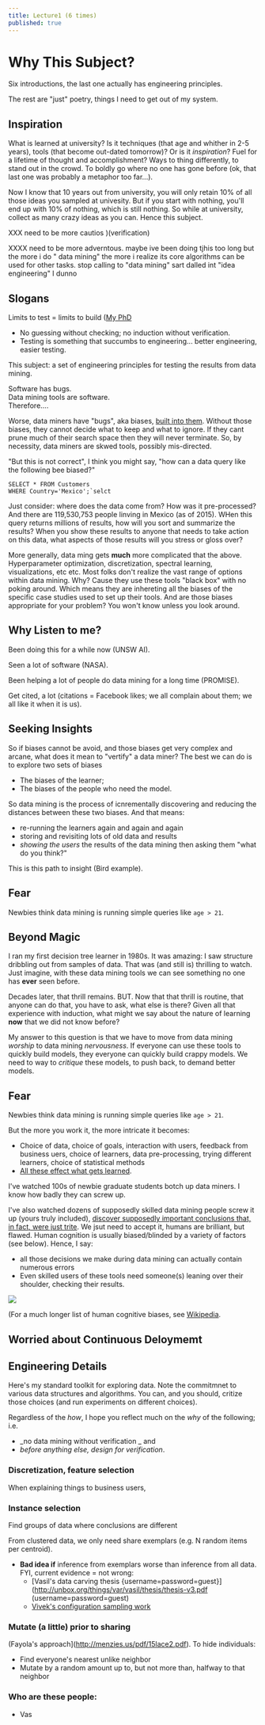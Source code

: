 ```yaml
---
title: Lecture1 (6 times)
published: true
---
```


# Why This Subject? 

Six introductions, the last one actually has engineering principles.

The rest are "just" poetry, things I need to get out of my system.

## Inspiration

What is learned at university? Is it techniques (that  age and whither in 2-5 years), tools (that become out-dated tomorrow)?
Or is it _inspiration_? Fuel for a lifetime of thought and accomplishment? Ways to thing differently, to stand out
in the crowd. To boldly go where no one has gone before (ok, that last one was probably a metaphor too far...).

Now I know that 10 years out from university, you will only retain 10% of all those ideas you sampled
at univesity. But if you start with nothing, you'll end up with 10% of nothing, which is still nothing. So while
at university, collect as many crazy ideas as you can. Hence this subject.

XXX need to be more cautios )(verification)

XXXX need to be more adverntous. maybe ive been doing tjhis too long but the more i do "
data mining" the more i realize its core algorithms can be used for other tasks. stop calling to "data mining" sart dalled int "idea engineering" I dunno

## Slogans


Limits to test = limits to build ([My PhD](http://menzies.us/pdf/95thesis.pdf)

- No guessing without checking; no induction without verification.
- Testing is something that succumbs to engineering... better engineering, easier testing.

This subject: a set of engineering principles for testing the results from data mining.

Software has bugs.    
Data mining tools are software.    
Therefore....    

Worse, data miners have "bugs", aka biases, [built into them](https://goo.gl/9ssteS). Without those biases, they cannot decide what to keep and what to ignore.
If they cant prune much of their search space then they will never terminate.  So, by necessity, data miners are
  skwed tools, possibly mis-directed.

"But this is not correct", I think you might say, "how can a data query like the following bee biased?"
  
    SELECT * FROM Customers
    WHERE Country='Mexico';`selct 

Just consider: where does the data come from? How was it pre-processed? And there are 119,530,753
people linving in Mexico (as of 2015). WHen this query returns millions of results, how will you sort and summarize
the results? When you show these results to anyone that needs to take action on this data, what
aspects of those results will you stress or gloss over?

More generally,  data ming gets **much** more complicated that the above. Hyperparameter optimization,
discretization, spectral learning, visualizations, etc etc. Most folks don't realize the vast range of options
within data mining. Why? Cause they use these tools "black box" with no poking around. Which means they are
inhereting all the biases of the specific case studies used to set up their tools. And are those biases appropriate
for your problem? You won't know unless you look around.

## Why Listen to me?

Been doing this for a while now (UNSW AI).

Seen a lot of software (NASA).

Been helping a lot of people do data mining for a long time (PROMISE).

Get cited, a lot (citations = Facebook likes; we all complain about them; we all like it when it is us).

## Seeking Insights

So if biases cannot be avoid, and those biases get very complex and arcane, what does it mean to "vertify" a data miner?
The best we can do is to explore two sets of biases

- The biases of the learner;
- The biases of the people who need the model.

So data mining is the process of icnrementally discovering and reducing the distances between these two biases.
And that means:

- re-running the learners again and again and again
- storing and revisiting lots of old data and results
- _showing the users_ the results of the data mining then asking them "what do you think?"

This is this path to insight (Bird example).

## Fear

Newbies think data mining is running simple queries like `age > 21`.

## Beyond Magic

I ran my first decision tree learner in 1980s. It was amazing: I saw structure dribbling out
from samples of data. That was (and still is) thrilling to watch. Just imagine, with these data mining tools we can see  something no one has **ever** seen before.

Decades later, that thrill remains. BUT. Now that that thrill is routine, that anyone can do that, you have to ask, what else is there?   Given all that experience with induction, what might we say about the nature of learning **now** that we did not know before?

My answer to this question is that we have to move from data mining _worship_ to data mining _nervousness_. If everyone can use these tools to quickly build models, they everyone can quickly build crappy models. We need to way to _critique_ these models, to push back, to demand better models.

## Fear

Newbies think data mining is running simple queries like `age > 21`.

But the more you work it, the more intricate it becomes:

- Choice of data, choice of goals, interaction with users, feedback from business uers, choice of learners, data pre-processing, trying different learners, choice of statistical methods
- [All these effect what gets learned](https://github.com/txt/ase15/blob/master/models/icse14-v5-min.py).

I've watched 100s of newbie graduate students botch up data miners. I know how badly they can screw up.

 
I've also watched dozens of supposedly skilled data mining people screw it up (yours truly included), [discover supposedly important conclusions that, in fact, were just trite](https://pdfs.semanticscholar.org/ae7d/96ee5c7838343a7cf176d008cf3eaaeba1ef.pdf). We jsut need to accept it, humans are brilliant, but flawed. Human cognition is usually biased/blinded by a variety of factors (see below). Hence, I say: 

- all those decisions we make during data mining can actually contain numerous errors 
- Even skilled users of these tools need someone(s) leaning over their shoulder, checking their results.

![](http://images.mentalfloss.com/sites/default/files/styles/insert_main_wide_image/public/cognitive_biases.png)

(For a much longer list of human cognitive biases, see [Wikipedia](https://en.wikipedia.org/wiki/List_of_cognitive_biases).

## Worried about Continuous Deloymemt



## Engineering Details

Here's  my standard toolkit for exploring data. Note the commitmnet to various
data structures and algorithms. You can, and you should, critize those choices
(and run experiments on different choices). 

Regardless of the _how_, I hope you reflect much on the _why_ of the following;
i.e.

- _no data mining without verification _ and  
- _before anything else, design for verification_.

### Discretization, feature selection

When explaining things to business users, 

### Instance selection

Find groups of data where conclusions are different

From clustered data, we only need share  exemplars (e.g. N random items per centroid).

- **Bad idea if** inference from exemplars worse than inference from all data. FYI, current evidence = not wrong:
     - [Vasil's data carving thesis {username=password=guest}](http://unbox.org/things/var/vasil/thesis/thesis-v3.pdf (username=password=guest)
     - [Vivek's configuration sampling work](https://arxiv.org/pdf/1701.08106.pdf)
     
### Mutate (a little) prior to sharing

(Fayola's approach](http://menzies.us/pdf/15lace2.pdf). To hide individuals:

- Find everyone's nearest unlike neighbor
- Mutate by a random amount up to, but not more than, halfway to that neighbor

### Who are these people:

- Vas

